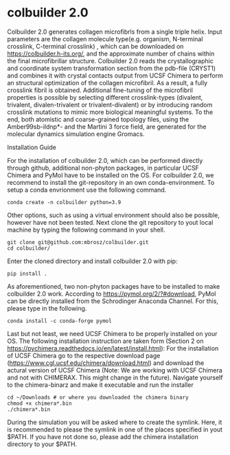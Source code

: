 # colbuilder 2.0
Colbuilder 2.0 generates collagen microfibrls from a single triple helix. Input parameters are the collagen molecule type(e.g. organism, N-terminal crosslink, C-terminal crosslink) , which can be downloaded on https://colbuilder.h-its.org/, and the approximate number of chains within the final microfibrillar structure. Colbuilder 2.0 reads the crystallographic and coordinate system transformation section from the pdb-file (CRYST1) and combines it with crystal contacts output from UCSF Chimera to perform an structural optimization of the collagen microfibril. As a result, a fully crosslink fibril is obtained. Additional fine-tuning of the microfibril properties is possible by selecting different crosslink-types (divalent, trivalent, divalen-trivalent or trivalent-divalent) or by introducing random crosslink mutations to mimic more biological meaningful systems. To the end, both atomistic and coarse-grained topology files, using the Amber99sb-ildnp*- and the Martini 3 force field, are generated for the molecular dynamics simulation engine Gromacs.

Installation Guide

For the installation of colbuilder 2.0, which can be performed directly through github, additional non-phyton packages, in particular UCSF Chimera and PyMol have to be installed on the OS. For colbuilder 2.0, we recommend to install the git-repository in an own conda-environment. To setup a conda envrionment use the following command.
```
conda create -n colbuilder python=3.9
```
Other options, such as using a virtual environment should also be possible, however have not been tested. Next clone the git repository to yout local machine by typing the following command in your shell.
```
git clone git@github.com:mbrosz/colbuilder.git
cd colbuilder/
```
Enter the cloned directory and install colbuilder 2.0 with pip:
```
pip install .
```
As aforementioned, two non-phyton packages have to be installed to make colbuilder 2.0 work. According to https://pymol.org/2/?#download, PyMol can be directly installed from the Schrodinger Anaconda Channel. For this, please type in the following.
```
conda install -c conda-forge pymol
```
Last but not least, we need UCSF Chimera to be properly installed on your OS. The following installation instruction are taken form (Section 2 on https://pychimera.readthedocs.io/en/latest/install.html): For the installation of UCSF Chimera go to the respective download page (https://www.cgl.ucsf.edu/chimera/download.html) and download the actural version of UCSF Chimera (Note: We are working with UCSF Chimera and not with CHIMERAX. This might change in the future). Navigate yourself to the chimera-binarz and make it executable and run the installer
```
cd ~/Downloads # or where you downloaded the chimera binary
chmod +x chimera*.bin
./chimera*.bin
```
During the simulation you will be asked where to create the symlink. Here, it is recommended to please the symlink in one of the places specified in yout $PATH. If you have not done so, please add the chimera installation directory to your $PATH.
